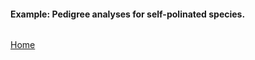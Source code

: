 #### Example: Pedigree analyses for self-polinated species.


```R

```

[Home](https://github.com/Rpedigree/pedigreeR)
 
